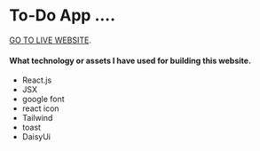 # To-Do App ....

[GO TO LIVE WEBSITE]().


#### What technology or assets I have used for building this website.
* React.js
* JSX
* google font
* react icon
* Tailwind
* toast
* DaisyUi